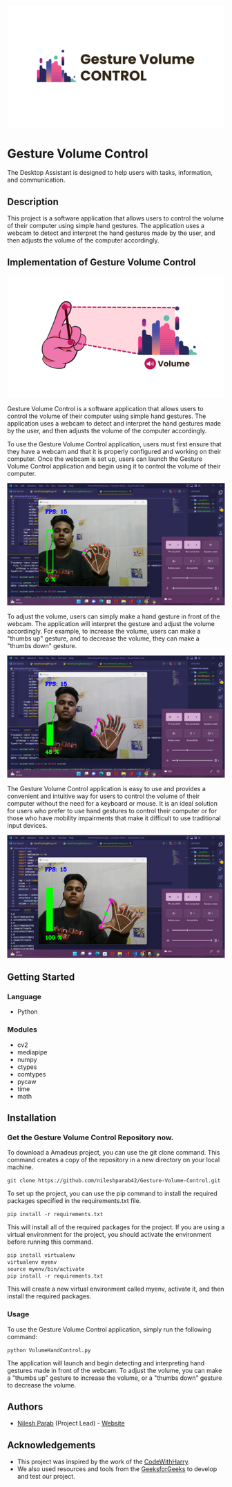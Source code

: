 ![Cover image](https://github.com/nileshparab42/Gesture-Volume-Control/blob/master/assets/GVC-Cover.png)

# Gesture Volume Control

The Desktop Assistant is designed to help users with tasks, information, and communication.

## Description

This project is a software application that allows users to control the volume of their computer using simple hand gestures. The application uses a webcam to detect and interpret the hand gestures made by the user, and then adjusts the volume of the computer accordingly.

## Implementation of Gesture Volume Control

![GVC Example](https://github.com/nileshparab42/Gesture-Volume-Control/blob/master/assets/GVC-Example.png)

Gesture Volume Control is a software application that allows users to control the volume of their computer using simple hand gestures. The application uses a webcam to detect and interpret the hand gestures made by the user, and then adjusts the volume of the computer accordingly.

To use the Gesture Volume Control application, users must first ensure that they have a webcam and that it is properly configured and working on their computer. Once the webcam is set up, users can launch the Gesture Volume Control application and begin using it to control the volume of their computer.

![Zero Percent](https://github.com/nileshparab42/Gesture-Volume-Control/blob/master/assets/zero-percent.png)

To adjust the volume, users can simply make a hand gesture in front of the webcam. The application will interpret the gesture and adjust the volume accordingly. For example, to increase the volume, users can make a "thumbs up" gesture, and to decrease the volume, they can make a "thumbs down" gesture.


![Mid Percent](https://github.com/nileshparab42/Gesture-Volume-Control/blob/master/assets/mid-percent.png)

The Gesture Volume Control application is easy to use and provides a convenient and intuitive way for users to control the volume of their computer without the need for a keyboard or mouse. It is an ideal solution for users who prefer to use hand gestures to control their computer or for those who have mobility impairments that make it difficult to use traditional input devices.

![Hundred Percent](https://github.com/nileshparab42/Gesture-Volume-Control/blob/master/assets/hundred-percent.png)


## Getting Started

### Language

* Python

### Modules

* cv2
* mediapipe
* numpy
* ctypes
* comtypes
* pycaw
* time
* math

## Installation

### Get the Gesture Volume Control Repository now.

To download a Amadeus project, you can use the git clone command. This command creates a copy of the repository in a new directory on your local machine.
```
git clone https://github.com/nileshparab42/Gesture-Volume-Control.git
```
To set up the project, you can use the pip command to install the required packages specified in the requirements.txt file.
```
pip install -r requirements.txt
```
This will install all of the required packages for the project. If you are using a virtual environment for the project, you should activate the environment before running this command.
```
pip install virtualenv
virtualenv myenv
source myenv/bin/activate
pip install -r requirements.txt
```
This will create a new virtual environment called myenv, activate it, and then install the required packages.

### Usage

To use the Gesture Volume Control application, simply run the following command:
```
python VolumeHandControl.py
```
The application will launch and begin detecting and interpreting hand gestures made in front of the webcam. To adjust the volume, you can make a "thumbs up" gesture to increase the volume, or a "thumbs down" gesture to decrease the volume.

## Authors

- [Nilesh Parab](https://github.com/nileshparab42) (Project Lead) - [Website](https://nileshparab10.blogspot.com/)
  

## Acknowledgements

- This project was inspired by the work of the [CodeWithHarry](https://www.youtube.com/@CodeWithHarry).
- We also used resources and tools from the [GeeksforGeeks](https://www.geeksforgeeks.org/speech-recognition-in-python-using-google-speech-api/) to develop and test our project.
